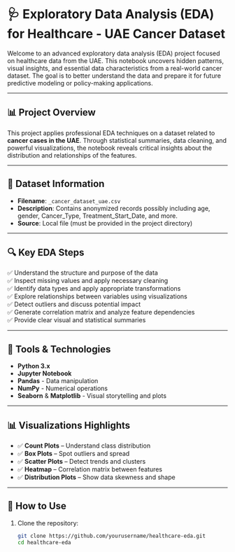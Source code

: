 # 🩺 Exploratory Data Analysis (EDA) for Healthcare - UAE Cancer Dataset

Welcome to an advanced exploratory data analysis (EDA) project focused on healthcare data from the UAE. This notebook uncovers hidden patterns, visual insights, and essential data characteristics from a real-world cancer dataset. The goal is to better understand the data and prepare it for future predictive modeling or policy-making applications.

---

## 📊 Project Overview

This project applies professional EDA techniques on a dataset related to **cancer cases in the UAE**. Through statistical summaries, data cleaning, and powerful visualizations, the notebook reveals critical insights about the distribution and relationships of the features.

---

## 📁 Dataset Information

- **Filename**: `_cancer_dataset_uae.csv`
- **Description**: Contains anonymized records possibly including age, gender, Cancer_Type, Treatment_Start_Date, and more.
- **Source**: Local file (must be provided in the project directory)

---

## 🔍 Key EDA Steps

✅ Understand the structure and purpose of the data  
✅ Inspect missing values and apply necessary cleaning  
✅ Identify data types and apply appropriate transformations  
✅ Explore relationships between variables using visualizations  
✅ Detect outliers and discuss potential impact  
✅ Generate correlation matrix and analyze feature dependencies  
✅ Provide clear visual and statistical summaries

---

## 🧰 Tools & Technologies

- **Python 3.x**
- **Jupyter Notebook**
- **Pandas** - Data manipulation
- **NumPy** - Numerical operations
- **Seaborn** & **Matplotlib** - Visual storytelling and plots

---

## 📊 Visualizations Highlights

- ✅ **Count Plots** – Understand class distribution  
- ✅ **Box Plots** – Spot outliers and spread  
- ✅ **Scatter Plots** – Detect trends and clusters  
- ✅ **Heatmap** – Correlation matrix between features  
- ✅ **Distribution Plots** – Show data skewness and shape

---

## 🚀 How to Use

1. Clone the repository:

   ```bash
   git clone https://github.com/yourusername/healthcare-eda.git
   cd healthcare-eda
